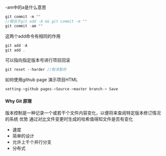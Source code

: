 -am中的a是什么意思
```javaScript
git commit -m ""
//相当于git add -A && git commit -m ""
git commit -am ""  
```

这两个add命令有相同的作用
```javaScript
git add -A
git add . 
```

可以指向指定版本号进行项目回滚
```javaScript
git reset --harder //取消暂存
```


如何使用github page 演示项目HTML
```javaScript
setting->github pages->Source->master branch-> Save
```
#### Why Git 原理
版本控制是一种记录一个或若干个文件内容变化，以便将来查阅特定版本修订情况的系统
优势  通过对比文件变更时生成的哈希值得知文件是否有变化
- 速度
- 简单的设计
- 允许上千个并行分支
- 分布式
```javaSciprt
    
```